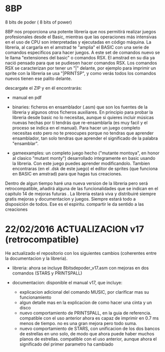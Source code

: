 # 8BP
8 bits de poder ( 8 bits of power)

8BP nos proporciona una potente librería que nos permitirá realizar juegos profesionales desde el Basic, mientras que las operaciones más intensivas en el uso de CPU son interpretadas y ejecutadas en código máquina. La libreria, al cargarla en el amstrad te "amplia" el BASIC con una serie de comandos especificos para hacer juegos. A este set de comandos nuevo se le llama "extensiones del basic" o comandos RSX. El amstrad en su dia ya nació pensado para que se pudiesen hacer comandos RSX. Los comandos RSX se caracterizan por tener un "|" delante, por ejemplo para imprimir un sprite con la libreria se usa "|PRINTSP", y como verás todos los comandos nuevos tienen ese palito delante.

descargate el ZIP y en él encontrarás:
- manual en pdf

- binaries: ficheros en ensamblador (.asm) que son los fuentes de la libreria y algunos otros ficheros auxiliares. En principio para probar la libreria desde basic no lo necesitas, aunque si quieres incluir músicas nuevas hechas por ti tendrás que re-ensamblarla (es muy facil y el proceso se indica en el manual). Para hacer un juego completo necesitas esto pero no te preocupes porque no tendras que aprender ensamblador, tan solo tendras que aprender el significado de la palabra "ensamblar".

- gameexamples: un completo juego hecho ("mutante montoya", en honor al clasico "mutant monty") desarrollado integramente en basic usando la libreria. Con este juego puedes aprender modificandolo. Tambien encontraras (en el .dsk de este juego) el editor de sprites (que funciona en BASIC en amstrad) para que hagas tus creaciones.

Dentro de algun tiempo haré una nueva version de la libreria pero será retrocompatible, añadirá alguna de las funcionalidades que se indican en el capitulo 14 de mejoras futuras . La libreria estará viva y distribuiré siempre gratis mejoras y documentacion y juegos. Siempre estará todo a disposición de todos. Ese es el espiritu. compartir le da sentido a las creaciones

22/02/2016 ACTUALIZACION v17 (retrocompatible) 
==============================================

He actualizado el repositorio con los siguientes cambios (coherentes entre la documentacion y la libreria).

- libreria: ahora se incluye 8bitsdepoder_v17.asm con mejoras en dos comandos (STARS y PRINTSPALL)

- documentacion: disponible el manual v17, que incluye:

  - explicacion adicional del comando MUSIC, por clarificar mas su funcionamiento 
  - algun detalle mas en la explicacion de como hacer una cinta y un disco
  - nuevo comportamiento de PRINTSPALL, en la guia de referencia. compatible con el uso anterior
    ahora es capaz de imprimir en 0.7 ms menos de tiempo. no es una gran mejora pero todo suma.
  - nuevo comportamiento de STARS, con unificacion de los dos bancos de estrellas en uno solo, de modo que ahora puede haber 
    muchos planos de estrellas. compatible con el uso anterior, aunque ahora el significado del primer parametro ha cambiado








